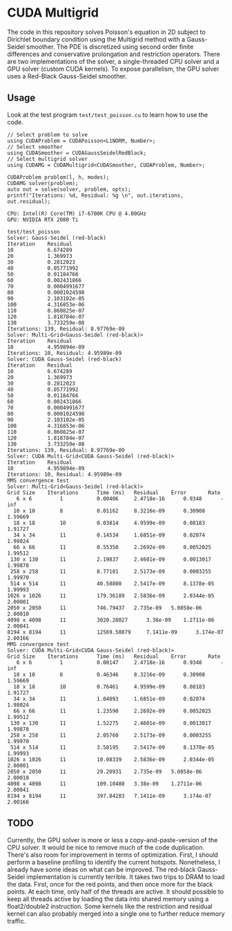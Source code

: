 # CUDA Multigrid
The code in this repository solves Poisson's equation in 2D subject to Dirichlet boundary condition
using the Multigrid method with a Gauss-Seidel smoother. The PDE is discretized using second order
finite differences and conservative prolongation and restriction operators. There are two
implementations of the solver, a single-threaded CPU solver and a GPU solver (custom CUDA
kernels). To expose parallelism, the GPU solver uses a Red-Black Gauss-Seidel smoother. 

## Usage
Look at the test program `test/test_poisson.cu` to learn how to use the code.

```CUDA
// Select problem to solve
using CUDAProblem = CUDAPoisson<L1NORM, Number>;
// Select smoother
using CUDASmoother = CUDAGaussSeidelRedBlack;
// Select multigrid solver
using CUDAMG = CUDAMultigrid<CUDASmoother, CUDAProblem, Number>;

CUDAProblem problem(l, h, modes);
CUDAMG solver(problem);
auto out = solve(solver, problem, opts);
printf("Iterations: %d, Residual: %g \n", out.iterations, out.residual);
```


```
CPU: Intel(R) Core(TM) i7-6700K CPU @ 4.00GHz
GPU: NVIDIA RTX 2080 Ti

test/test_poisson 
Solver: Gauss-Seidel (red-black) 
Iteration 	 Residual
10      	 6.674289 
20      	 1.369973 
30      	 0.2812023 
40      	 0.05771992 
50      	 0.01184766 
60      	 0.002431866 
70      	 0.0004991677 
80      	 0.0001024598 
90      	 2.103102e-05 
100     	 4.316853e-06 
110     	 8.860825e-07 
120     	 1.818784e-07 
130     	 3.733259e-08 
Iterations: 139, Residual: 8.97769e-09 
Solver: Multi-Grid<Gauss-Seidel (red-black)> 
Iteration 	 Residual
10      	 4.959894e-09 
Iterations: 10, Residual: 4.95989e-09 
Solver: CUDA Gauss-Seidel (red-black) 
Iteration 	 Residual
10      	 6.674289 
20      	 1.369973 
30      	 0.2812023 
40      	 0.05771992 
50      	 0.01184766 
60      	 0.002431866 
70      	 0.0004991677 
80      	 0.0001024598 
90      	 2.103102e-05 
100     	 4.316853e-06 
110     	 8.860825e-07 
120     	 1.818784e-07 
130     	 3.733259e-08 
Iterations: 139, Residual: 8.97769e-09 
Solver: CUDA Multi-Grid<CUDA Gauss-Seidel (red-black)> 
Iteration 	 Residual
10      	 4.959894e-09 
Iterations: 10, Residual: 4.95989e-09 
MMS convergence test
Solver: Multi-Grid<Gauss-Seidel (red-black)> 
Grid Size 	 Iterations 	 Time (ms) 	 Residual 	 Error 		 Rate 
   6 x 6    	 1       	 0.00406 	 2.4718e-16 	 0.9348 	 -inf  
  10 x 10   	 8       	 0.01162 	 8.3216e-09 	 0.30908 	 1.59669 
  18 x 18   	 10      	 0.03814 	 4.9599e-09 	 0.08183 	 1.91727 
  34 x 34   	 11      	 0.14534 	 1.6851e-09 	 0.02074 	 1.98024 
  66 x 66   	 11      	 0.55350 	 2.2692e-09 	 0.0052025 	 1.99512 
 130 x 130  	 11      	 2.19837 	 2.4601e-09 	 0.0013017 	 1.99878 
 258 x 258  	 11      	 8.77101 	 2.5173e-09 	 0.0003255 	 1.99970 
 514 x 514  	 11      	 40.58800 	 2.5417e-09 	 8.1378e-05 	 1.99993 
1026 x 1026 	 11      	 179.36189 	 2.5836e-09 	 2.0344e-05 	 2.00001 
2050 x 2050 	 11      	 746.79437 	 2.735e-09 	 5.0858e-06 	 2.00010 
4098 x 4098 	 11      	 3020.28027 	 3.38e-09 	 1.2711e-06 	 2.00041 
8194 x 8194 	 11      	 12569.50879 	 7.1411e-09 	 3.174e-07 	 2.00166 
MMS convergence test
Solver: CUDA Multi-Grid<CUDA Gauss-Seidel (red-black)> 
Grid Size 	 Iterations 	 Time (ms) 	 Residual 	 Error 		 Rate 
   6 x 6    	 1       	 0.08147 	 2.4718e-16 	 0.9348 	 -inf  
  10 x 10   	 8       	 0.46346 	 8.3216e-09 	 0.30908 	 1.59669 
  18 x 18   	 10      	 0.76461 	 4.9599e-09 	 0.08183 	 1.91727 
  34 x 34   	 11      	 1.04093 	 1.6851e-09 	 0.02074 	 1.98024 
  66 x 66   	 11      	 1.23590 	 2.2692e-09 	 0.0052025 	 1.99512 
 130 x 130  	 11      	 1.52275 	 2.4601e-09 	 0.0013017 	 1.99878 
 258 x 258  	 11      	 2.05760 	 2.5173e-09 	 0.0003255 	 1.99970 
 514 x 514  	 11      	 3.58195 	 2.5417e-09 	 8.1378e-05 	 1.99993 
1026 x 1026 	 11      	 10.08339 	 2.5836e-09 	 2.0344e-05 	 2.00001 
2050 x 2050 	 11      	 29.20931 	 2.735e-09 	 5.0858e-06 	 2.00010 
4098 x 4098 	 11      	 109.10480 	 3.38e-09 	 1.2711e-06 	 2.00041 
8194 x 8194 	 11      	 397.84283 	 7.1411e-09 	 3.174e-07 	 2.00166 
```

## TODO
Currently, the GPU solver is more or less a copy-and-paste-version of the CPU solver. It would be
nice to remove much of the code duplication. There's also room for improvement in terms of
optimization. First, I should perform a baseline profiling to identify the current hotspots.
Nonetheless, I already have some ideas on what can be improved. The red-black Gauss-Seidel
implementation is currently terrible. It takes two trips to DRAM to load the data. First, once for
the red points, and then once more for the black points. At each time, only half of the threads are
active. It should possible to keep all threads active by loading the data into shared memory
using a float2/double2 instruction. Some kernels like the restriction and residual kernel can also
probably merged into a single one to further reduce memory traffic. 
